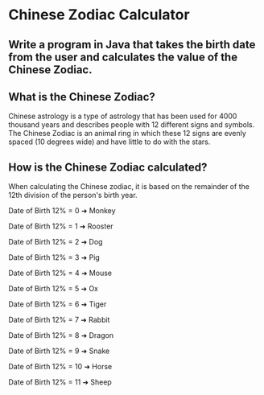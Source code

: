 # Chinese Zodiac Calculator


## Write a program in Java that takes the birth date from the user and calculates the value of the Chinese Zodiac.



## What is the Chinese Zodiac?



Chinese astrology is a type of astrology that has been used for 4000 thousand years and describes people with 12 different signs and symbols. The Chinese Zodiac is an animal ring in which these 12 signs are evenly spaced (10 degrees wide) and have little to do with the stars.



## How is the Chinese Zodiac calculated?



When calculating the Chinese zodiac, it is based on the remainder of the 12th division of the person's birth year.



Date of Birth 12% = 0 ➜ Monkey



Date of Birth 12% = 1 ➜ Rooster



Date of Birth 12% = 2 ➜ Dog



Date of Birth 12% = 3 ➜ Pig



Date of Birth 12% = 4 ➜ Mouse



Date of Birth 12% = 5 ➜ Ox



Date of Birth 12% = 6 ➜ Tiger



Date of Birth 12% = 7 ➜ Rabbit



Date of Birth 12% = 8 ➜ Dragon



Date of Birth 12% = 9 ➜ Snake



Date of Birth 12% = 10 ➜ Horse



Date of Birth 12% = 11 ➜ Sheep